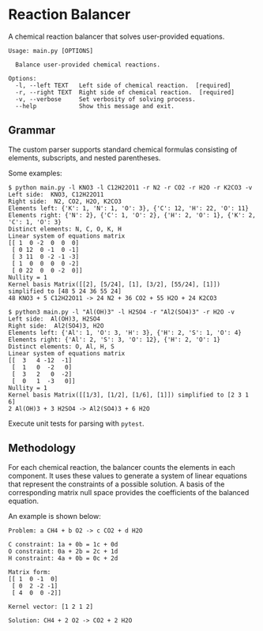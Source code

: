 # Reaction Balancer

A chemical reaction balancer that solves user-provided equations.

```text
Usage: main.py [OPTIONS]

  Balance user-provided chemical reactions.

Options:
  -l, --left TEXT   Left side of chemical reaction.  [required]
  -r, --right TEXT  Right side of chemical reaction.  [required]
  -v, --verbose     Set verbosity of solving process.
  --help            Show this message and exit.
```

## Grammar

The custom parser supports standard chemical formulas consisting of elements, subscripts, and nested parentheses. 

Some examples:

```text
$ python main.py -l KNO3 -l C12H22O11 -r N2 -r CO2 -r H2O -r K2CO3 -v
Left side:  KNO3, C12H22O11
Right side:  N2, CO2, H2O, K2CO3
Elements left: {'K': 1, 'N': 1, 'O': 3}, {'C': 12, 'H': 22, 'O': 11}
Elements right: {'N': 2}, {'C': 1, 'O': 2}, {'H': 2, 'O': 1}, {'K': 2, 'C': 1, 'O': 3}
Distinct elements: N, C, O, K, H
Linear system of equations matrix
[[ 1  0 -2  0  0  0]
 [ 0 12  0 -1  0 -1]
 [ 3 11  0 -2 -1 -3]
 [ 1  0  0  0  0 -2]
 [ 0 22  0  0 -2  0]]
Nullity = 1
Kernel basis Matrix([[2], [5/24], [1], [3/2], [55/24], [1]]) simplified to [48 5 24 36 55 24]
48 KNO3 + 5 C12H22O11 -> 24 N2 + 36 CO2 + 55 H2O + 24 K2CO3

$ python3 main.py -l "Al(OH)3" -l H2SO4 -r "Al2(SO4)3" -r H2O -v
Left side:  Al(OH)3, H2SO4
Right side:  Al2(SO4)3, H2O
Elements left: {'Al': 1, 'O': 3, 'H': 3}, {'H': 2, 'S': 1, 'O': 4}
Elements right: {'Al': 2, 'S': 3, 'O': 12}, {'H': 2, 'O': 1}
Distinct elements: O, Al, H, S
Linear system of equations matrix
[[  3   4 -12  -1]
 [  1   0  -2   0]
 [  3   2   0  -2]
 [  0   1  -3   0]]
Nullity = 1
Kernel basis Matrix([[1/3], [1/2], [1/6], [1]]) simplified to [2 3 1 6]
2 Al(OH)3 + 3 H2SO4 -> Al2(SO4)3 + 6 H2O
```

Execute unit tests for parsing with `pytest`.

## Methodology

For each chemical reaction, the balancer counts the elements in each component. It uses these values to generate a system of linear equations that represent the constraints of a possible solution. A basis of the corresponding matrix null space provides the coefficients of the balanced equation.

An example is shown below:

```text
Problem: a CH4 + b O2 -> c CO2 + d H2O

C constraint: 1a + 0b = 1c + 0d
O constraint: 0a + 2b = 2c + 1d
H constraint: 4a + 0b = 0c + 2d

Matrix form:
[[ 1  0 -1  0]
 [ 0  2 -2 -1]
 [ 4  0  0 -2]]

Kernel vector: [1 2 1 2]

Solution: CH4 + 2 O2 -> CO2 + 2 H2O
```
